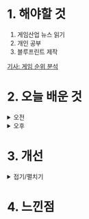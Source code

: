 
# 1. 해야할 것

1. 게임산업 뉴스 읽기 
2. 개인 공부  
3. 블루프린트 제작

[기사: 게임 순위 분석](https://www.gamemeca.com/view.php?gid=1750882)

# 2. 오늘 배운 것

<details>
<summary>오전</summary>

## 오늘의 뉴스
### 게임 순위 분석
![image](https://github.com/JM94Ent/TIL-WIL/assets/143363550/b0e8cba6-452d-447c-abc5-72d566bdf5ad)

![image](https://github.com/JM94Ent/TIL-WIL/assets/143363550/09f1590b-9fa4-4b0b-a1c9-d4e6728cecf7)
```
내가 하지 않지만 해봐야할 게임들이 넘쳐난다
젠레스 존 제로는 전투는 확실히 재밌고 독특한 UI때문에 보는 맛이 있다.
퍼스트 디센던트는 루트 슈터 게임 장르로 나왔는데 개인적으로 워프레임을 재밌게 즐겼던만큼
내가 시작하면 재밌게 할 수 있을 것 같다.

그 외 게임들도 이슈가 많이 보이는데 나중에 하나씩 뜯어봐야겠다.
```

■ 시즌 플레이오프 돌입 VCT 퍼시픽, 챔피언스 서울 노린다
시즌 플레이오프에 진출한 한국 팀 DRX와 젠지가 오는 8월 한국에서 열리는 발로란트 챔피언스 서울 진출을 노립니다. 라이엇 게임즈는 발로란트 챔피언스 투어(이하 VCT) 퍼시픽 시즌 플레이오프가 오는 12일(금)부터 14일(일)까지 서울 강남구 삼성동에 위치한 코엑스 신한카드 아티움에서 진행된다고 밝혔습니다.

■ 시프트업 코스피 11일 상장, 성공적인 데뷔
시프트업(대표 김형태)이 11일 코스피(KOSPI, 유가증권시장)에 성공적으로 데뷔했습니다. 공모가 기준 시프트업 시가총액은 3조 4,815억 원으로 국내 상장된 게임사 중 크래프톤, 넷마블, 엔씨소프트에 이은 4위였습니다.

■ 드래곤볼 스파킹! 제로, 펀 엑스포에 체험 부스 마련 
반다이남코 엔터테인먼트 코리아는 신작 2종, '드래곤볼 스파킹! 제로'와 '건담 브레이커4' 체험 부스를 펀 엑스포 2024에 마련한다고 밝혔습니다. 반다이남코 엔터테인먼트 코리아 부스에서는 게임 체험 외에도 설문 조사  참여, 경품 증정 등 다양한 현장 이벤트가 함께 진행됩니다.

■ 넥슨, '클래식' 메이플스토리 선보일까? 
넥슨이 '클래식' 메이플스토리를 서비스할 가능성이 포착됐습니다. '메이플스토리 월드'로 만들어진 유저 모드가 아닌, 넥슨이 직접 제작한 클래식 버전일 가능성입니다. 특허청의 특허정보검색시스템 키프리스를 통해 넥슨이 새로운 상표 '메이플스토리 메모리즈 2005'를 출원한 것으로 10일 확인됐습니다. 상표 이름의 특징을 고려하면 2005년 버전의 메이플스토리일 가능성이 높습니다.

■ 이장주 소장 "게임 질병코드, 게임 죄악시한 이데올로기의 산물" 
콘텐츠 강국을 지향하는 한국 게임산업에 있어 2025년은 그 어느 때보다도 중요한 해가 될 예정입니다. WHO가 게임 이용장애를 질병으로 분류한 국제질병분류(IDC-11)를 한국표준질병사인분류(KDC)에 적용할지 결정해야 하기 때문입니다. 게임산업계는 게임 질병코드가 국내에서 인정될 경우 사회적 인식 변화로 인해 산업 생태계에 악영향이 미칠 것으로 보고 우려하고 있습니다. 일각에서는 2년간 총 8조 8,000억 원의 경제적 손실과 8만 명이 넘는 취업 기회가 줄어들 것으로 예상할 정도입니다. 

■ 카카오 신작 RTS '스톰게이트', 상세 정보 공개 
카카오게임즈는 프로스트 자이언트가 개발하고 자사가 퍼블리싱하는 신작 RTS 스톰게이트가 스팀 얼리 액세스 출시를 앞두고 공식 홈페이지를 통해 게임의 상세 정보를 공개했다고 밝혔습니다. 홈페이지에서는 지금까지의 개발 과정과 향후 로드맵, 게임에 등장하는 종족과 영웅의 정보 등을 확인할 수 있습니다.

■ 허은아의 개혁신당, 게임정책 시동 건다
'허은아'라는 이름이 게임정책에서 나타난 때는 지난 2021년 6월입니다. 당시 국민의힘 소속 국회의원으로서 허은아 의원은 대정부질문에서 문화체육관광부 황희 장관에게 '강제적 셧다운제 폐지'를 주장하며 입장을 물었었습니다. 국민의힘을 탈당하고 개혁신당을 창당한 허은아 당대표는 "e스포츠 토토 추진, 약속 지키겠다", "게임산업 진흥, 잘하는 것을 더 잘하게", "원하는 게임정책, 개혁신당에 제보해주길"이라며 게임 정책에 힘을 내겠다고 말을 전했습니다.

■ 스마일게이트 '로드나인', 모바일 사전 다운로드 시작
스마일게이트는 올클래스 MMORPG '로드나인'(개발사 엔엑스쓰리게임즈)의 모바일 사전 다운로드를 10일(수) 오후 12시부터 시작했다고 밝혔습니다. 지난 8일 시작한 PC 버전의 사전 다운로드는 로드나인 공식 홈페이지를 통해 참여할 수 있습니다.

■ ‘팰월드’, 소니 손잡고 라이선스 회사 설립... “IP 확장 본격화” 
출시 당시 유사성 의견도 있었던 팰월드가 라이선싱 사업을 전개하며 본격적인 외연 확장에 나섭니다. 소니 뮤직 엔터테인먼트, 애니플렉스, 그리고 팰월드의 개발사 포켓페어는 10일 조인트 벤처(JV) 및 주식회사 팰월드 엔터테인먼트 설립에 합의했다고 밝혔습니다.

■ 한국모바일게임협회, 프롬더레드와 인디게임 산업 활성화 MOU 체결
사단법인 한국모바일게임협회(회장 황성익)와 ㈜프롬더레드(대표 서상욱)는 9일 대한민국 인디게임 산업 활성화를 위한 업무협약을 체결했다고 밝혔습니다. 프롬더레드와의 협력을 통해 인디 개발사들의 개발환경 조성과 산업발전에 도움이 될 수 있도록 노력하겠다" 라고 밝혔습니다.
</details>


<details>
<summary>오후</summary>


</details>




# 3. 개선


<details>
<summary>접기/펼치기</summary>


</details>



# 4. 느낀점


